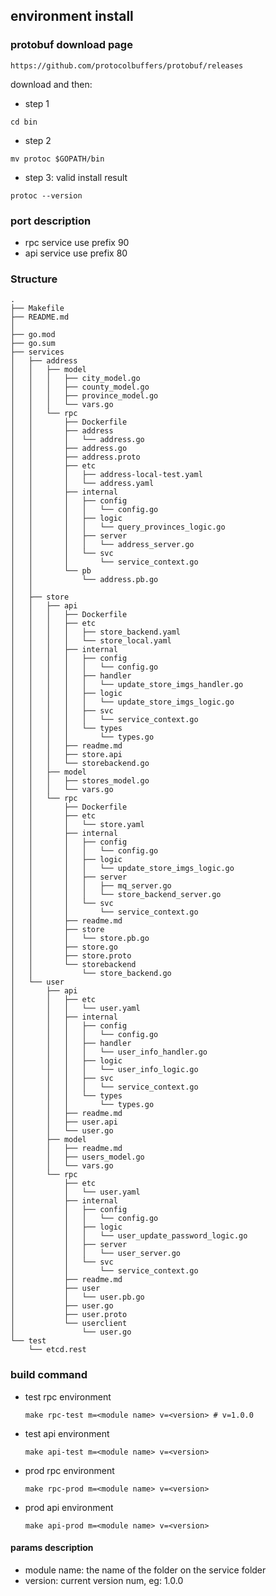 

## environment install

### protobuf download page
`
https://github.com/protocolbuffers/protobuf/releases
`

download and then: 
-  step 1
```shell
cd bin
```
- step 2
```shell
mv protoc $GOPATH/bin
```
- step 3: valid install result
```shell
protoc --version
```


### port description
- rpc service use prefix 90
- api service use prefix 80



### Structure

```tree
.
├── Makefile
├── README.md
│
├── go.mod
├── go.sum
├── services
│   ├── address
│   │   ├── model
│   │   │   ├── city_model.go
│   │   │   ├── county_model.go
│   │   │   ├── province_model.go
│   │   │   └── vars.go
│   │   └── rpc
│   │       ├── Dockerfile
│   │       ├── address
│   │       │   └── address.go
│   │       ├── address.go
│   │       ├── address.proto
│   │       ├── etc
│   │       │   ├── address-local-test.yaml
│   │       │   └── address.yaml
│   │       ├── internal
│   │       │   ├── config
│   │       │   │   └── config.go
│   │       │   ├── logic
│   │       │   │   └── query_provinces_logic.go
│   │       │   ├── server
│   │       │   │   └── address_server.go
│   │       │   └── svc
│   │       │       └── service_context.go
│   │       └── pb
│   │           └── address.pb.go
│   │       
│   ├── store
│   │   ├── api
│   │   │   ├── Dockerfile
│   │   │   ├── etc
│   │   │   │   ├── store_backend.yaml
│   │   │   │   └── store_local.yaml
│   │   │   ├── internal
│   │   │   │   ├── config
│   │   │   │   │   └── config.go
│   │   │   │   ├── handler
│   │   │   │   │   └── update_store_imgs_handler.go
│   │   │   │   ├── logic
│   │   │   │   │   └── update_store_imgs_logic.go
│   │   │   │   ├── svc
│   │   │   │   │   └── service_context.go
│   │   │   │   └── types
│   │   │   │       └── types.go
│   │   │   ├── readme.md
│   │   │   ├── store.api
│   │   │   └── storebackend.go
│   │   ├── model
│   │   │   ├── stores_model.go
│   │   │   └── vars.go
│   │   └── rpc
│   │       ├── Dockerfile
│   │       ├── etc
│   │       │   └── store.yaml
│   │       ├── internal
│   │       │   ├── config
│   │       │   │   └── config.go
│   │       │   ├── logic
│   │       │   │   └── update_store_imgs_logic.go
│   │       │   ├── server
│   │       │   │   ├── mq_server.go
│   │       │   │   └── store_backend_server.go
│   │       │   └── svc
│   │       │       └── service_context.go
│   │       ├── readme.md
│   │       ├── store
│   │       │   └── store.pb.go
│   │       ├── store.go
│   │       ├── store.proto
│   │       └── storebackend
│   │           └── store_backend.go
│   └── user
│       ├── api
│       │   ├── etc
│       │   │   └── user.yaml
│       │   ├── internal
│       │   │   ├── config
│       │   │   │   └── config.go
│       │   │   ├── handler
│       │   │   │   └── user_info_handler.go
│       │   │   ├── logic
│       │   │   │   └── user_info_logic.go
│       │   │   ├── svc
│       │   │   │   └── service_context.go
│       │   │   └── types
│       │   │       └── types.go
│       │   ├── readme.md
│       │   ├── user.api
│       │   └── user.go
│       ├── model
│       │   ├── readme.md
│       │   ├── users_model.go
│       │   └── vars.go
│       └── rpc
│           ├── etc
│           │   └── user.yaml
│           ├── internal
│           │   ├── config
│           │   │   └── config.go
│           │   ├── logic
│           │   │   └── user_update_password_logic.go
│           │   ├── server
│           │   │   └── user_server.go
│           │   └── svc
│           │       └── service_context.go
│           ├── readme.md
│           ├── user
│           │   └── user.pb.go
│           ├── user.go
│           ├── user.proto
│           └── userclient
│               └── user.go
└── test
    └── etcd.rest
```


### build command
- test rpc environment
  ```shell
  make rpc-test m=<module name> v=<version> # v=1.0.0
  ```
- test api environment
  ```shell
  make api-test m=<module name> v=<version>
  ```
- prod rpc environment
  ```shell
  make rpc-prod m=<module name> v=<version>
  ```
- prod api environment
  ```shell
  make api-prod m=<module name> v=<version>
  ```
#### params description
- module name: the name of the folder on the service folder
- version: current version num, eg: 1.0.0